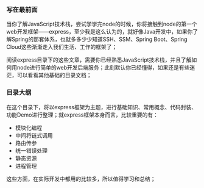 <!--
 * @Description: express目录的大纲介绍
 * @Version: Beata1.0
 * @Autor: 【B站&公众号】Rong姐姐好可爱
 * @Date: 2020-09-13 20:36:42
 * @LastEditors: 【B站&公众号】Rong姐姐好可爱
 * @LastEditTime: 2020-09-13 20:48:48
-->


### 写在最前面

当你了解JavaScript技术栈，尝试学学完node的时候，你将接触到node的第一个web开发框架——express，至少我是这么认为的，就好像Java开发中，如果你了解Spring的那套体系，也就多多少少知道SSH、SSM、Spring Boot、Spring Cloud这些渐渐走入我们生活、工作的框架了；

阅读express目录下的这些文章，需要你已经熟悉JavaScript技术栈，并且了解如何用node进行简单的web开发后端服务；此刻默认你已经懂得，如果还是有些迷茫，可以看看其他基础的目录文档；



### 目录大纲

在这个目录下，将以express框架为主题，进行基础知识、常用概念、代码封装、功能Demo进行整理；就express框架本身而言，比较重要的有：

- 模块化编程
- 中间将链式调用
- 路由传参
- 统一错误处理
- 静态资源
- 进程管理

这些方面，在实际开发中都用的比较多，所以值得学习和总结；